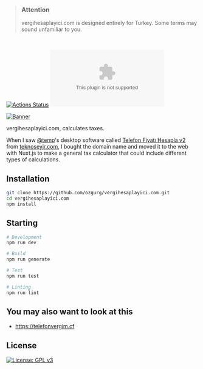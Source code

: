 
> ### Attention
> vergihesaplayici.com is designed entirely for Turkey. Some terms may sound unfamiliar to you.

&nbsp;

[![Actions Status](https://github.com/ozgurg/vergihesaplayici.com/workflows/vergihesaplayici.com/badge.svg)](https://github.com/ozgurg/vergihesaplayici.com/actions)
![Version](https://img.shields.io/github/package-json/v/ozgurg/vergihesaplayici.com)

[![Banner](https://raw.githubusercontent.com/ozgurg/vergihesaplayici.com/master/.assets/banner.jpg)](https://vergihesaplayici.com)

vergihesaplayici.com, calculates taxes.

When I saw [@temp](https://teknoseyir.com/u/temp)'s desktop software called [Telefon Fiyatı Hesapla v2](https://teknoseyir.com/blog/telefon-fiyati-hesapla-v2) from [teknoseyir.com](https://teknoseyir.com), I bought the domain name and moved it to the web with Nuxt.js to make a general tax calculator that could include different types of calculations.

## Installation
``` sh
git clone https://github.com/ozgurg/vergihesaplayici.com.git
cd vergihesaplayici.com
npm install
```

## Starting

``` sh
# Development
npm run dev

# Build
npm run generate

# Test
npm run test

# Linting
npm run lint
```

## You may also want to look at this
- https://telefonvergim.cf

## License
[![License: GPL v3](https://img.shields.io/badge/License-GPLv3-%2388DF95.svg)](https://github.com/ozgurg/vergihesaplayici.com/blob/master/LICENSE)
